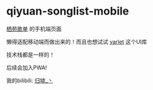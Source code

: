 # qiyuan-songlist-mobile

[栖苑歌单](https://github.com/FangDingli/qiyuan-songlist) 的手机端页面

懒得适配移动端而做出来的！而且也想试试 [varlet](https://varlet-varletjs.vercel.app/#/zh-CN/index) 这个UI库

技术栈都是一样的！

后续会加入PWA!

我的bilibili: [归墟_丶](https://space.bilibili.com/23598218)
